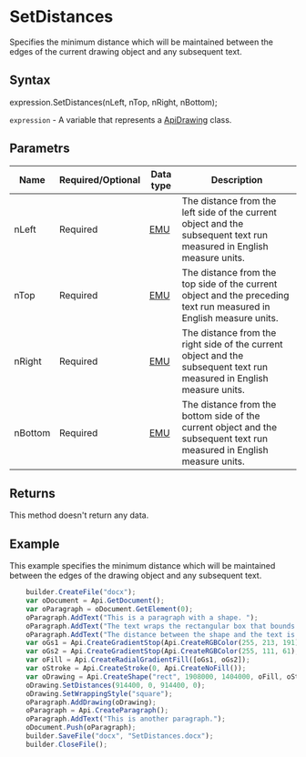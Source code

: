 # SetDistances

Specifies the minimum distance which will be maintained between the edges of the current drawing object and any subsequent text.

## Syntax

expression.SetDistances(nLeft, nTop, nRight, nBottom);

`expression` - A variable that represents a [ApiDrawing](../ApiDrawing.md) class.

## Parametrs

| **Name** | **Required/Optional** | **Data type** | **Description** |
| ------------- | ------------- | ------------- | ------------- |
| nLeft | Required | [EMU](../../../Enumerations/Emu.md) | The distance from the left side of the current object and the subsequent text run measured in English measure units. |
| nTop | Required | [EMU](../../../Enumerations/Emu.md) | The distance from the top side of the current object and the preceding text run measured in English measure units. |
| nRight | Required | [EMU](../../../Enumerations/Emu.md) | The distance from the right side of the current object and the subsequent text run measured in English measure units. |
| nBottom | Required | [EMU](../../../Enumerations/Emu.md) | The distance from the bottom side of the current object and the subsequent text run measured in English measure units. |

## Returns

This method doesn't return any data.

## Example

This example specifies the minimum distance which will be maintained between the edges of the drawing object and any subsequent text.

```javascript
	builder.CreateFile("docx");
	var oDocument = Api.GetDocument();
	var oParagraph = oDocument.GetElement(0);
	oParagraph.AddText("This is a paragraph with a shape. ");
	oParagraph.AddText("The text wraps the rectangular box that bounds the object. ");
	oParagraph.AddText("The distance between the shape and the text is 1 inch (914400 English measure units).");
	var oGs1 = Api.CreateGradientStop(Api.CreateRGBColor(255, 213, 191), 0);
	var oGs2 = Api.CreateGradientStop(Api.CreateRGBColor(255, 111, 61), 100000);
	var oFill = Api.CreateRadialGradientFill([oGs1, oGs2]);
	var oStroke = Api.CreateStroke(0, Api.CreateNoFill());
	var oDrawing = Api.CreateShape("rect", 1908000, 1404000, oFill, oStroke);
	oDrawing.SetDistances(914400, 0, 914400, 0);
	oDrawing.SetWrappingStyle("square");
	oParagraph.AddDrawing(oDrawing);
	oParagraph = Api.CreateParagraph();
	oParagraph.AddText("This is another paragraph.");
	oDocument.Push(oParagraph);
	builder.SaveFile("docx", "SetDistances.docx");
	builder.CloseFile();
```
